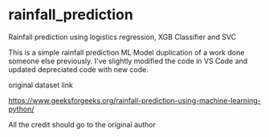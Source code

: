 # rainfall_prediction
Rainfall prediction using logistics regression, XGB Classifier and SVC


This is a simple rainfall prediction ML Model duplication of a work done someone else previously. I've slightly modified the code in VS Code and updated depreciated code with new code.

original dataset link

https://www.geeksforgeeks.org/rainfall-prediction-using-machine-learning-python/

All the credit should go to the original author
